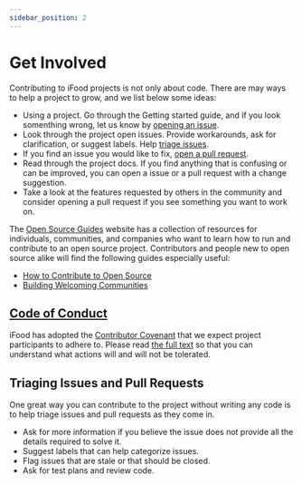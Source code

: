 ```yaml
---
sidebar_position: 2
---
```


# Get Involved

Contributing to iFood projects is not only about code. There are may ways to help a project to grow, and we list below some ideas:

- Using a project. Go through the Getting started guide, and if you look somenthing wrong, let us know by [opening an issue](#reporting-new-issues).
- Look through the project open issues. Provide workarounds, ask for clarification, or suggest labels. Help [triage issues](#triaging-issues-and-pull-requests).
- If you find an issue you would like to fix, [open a pull request](/docs/development#pull-requests).
- Read through the project docs. If you find anything that is confusing or can be improved, you can open a issue or a pull request with a change suggestion.
- Take a look at the features requested by others in the community and consider opening a pull request if you see something you want to work on.

The [Open Source Guides](https://opensource.guide/) website has a collection of resources for individuals, communities, and companies who want to learn how to run and contribute to an open source project. Contributors and people new to open source alike will find the following guides especially useful:

- [How to Contribute to Open Source](https://opensource.guide/how-to-contribute/)
- [Building Welcoming Communities](https://opensource.guide/building-community/)

## [Code of Conduct](https://github.com/ifood/.github/blob/main/CODE_OF_CONDUCT.md)

iFood has adopted the [Contributor Covenant](https://www.contributor-covenant.org/) that we expect project participants to adhere to. Please read [the full text](https://github.com/ifood/.github/blob/main/CODE_OF_CONDUCT.md) so that you can understand what actions will and will not be tolerated.

## Triaging Issues and Pull Requests

One great way you can contribute to the project without writing any code is to help triage issues and pull requests as they come in.

- Ask for more information if you believe the issue does not provide all the details required to solve it.
- Suggest labels that can help categorize issues.
- Flag issues that are stale or that should be closed.
- Ask for test plans and review code.
